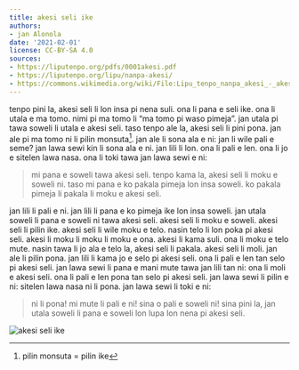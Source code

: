 ```yaml
---
title: akesi seli ike
authors:
- jan Alonola
date: '2021-02-01'
license: CC-BY-SA 4.0
sources:
- https://liputenpo.org/pdfs/0001akesi.pdf
- https://liputenpo.org/lipu/nanpa-akesi/
- https://commons.wikimedia.org/wiki/File:Lipu_tenpo_nanpa_akesi_-_akesi_seli_ike.png
---
```


tenpo pini la, akesi seli li lon insa pi nena suli. ona li pana e seli ike. ona li utala e ma tomo. nimi pi ma tomo li “ma tomo pi waso pimeja”. jan utala pi tawa soweli li utala e akesi seli. taso tenpo ale la, akesi seli li pini pona. jan ale pi ma tomo ni li pilin monsuta[^1]. jan ale li sona ala e ni: jan li wile pali e seme? jan lawa sewi kin li sona ala e ni. jan lili li lon. ona li pali e len. ona li jo e sitelen lawa nasa. ona li toki tawa jan lawa sewi e ni:

>mi pana e soweli tawa akesi seli. tenpo kama la, akesi seli li moku e soweli ni. taso mi pana e ko pakala pimeja lon insa soweli. ko pakala pimeja li pakala li moku e akesi seli.

[^1]: pilin monsuta = pilin ike

jan lili li pali e ni. jan lili li pana e ko pimeja ike lon insa soweli. jan utala soweli li pana e soweli ni tawa akesi seli. akesi seli li moku e soweli. akesi seli li pilin ike. akesi seli li wile moku e telo. nasin telo li lon poka pi akesi seli. akesi li moku li moku li moku e ona. akesi li kama suli. ona li moku e telo mute. nasin tawa li jo ala e telo la, akesi seli li pakala. akesi seli li moli. jan ale li pilin pona. jan lili li kama jo e selo pi akesi seli. ona li pali e len tan selo pi akesi seli. jan lawa sewi li pana e mani mute tawa jan lili tan ni: ona li moli e akesi seli. ona li pali e len pona tan selo pi akesi seli. jan lawa sewi li pilin e ni: sitelen lawa nasa ni li pona. jan lawa sewi li toki e ni:

>ni li pona! mi mute li pali e ni! sina o pali e soweli ni! sina pini la, jan utala soweli li pana e soweli lon lupa lon nena pi akesi seli.

![akesi seli ike](https://upload.wikimedia.org/wikipedia/commons/c/c3/Lipu_tenpo_nanpa_akesi_-_akesi_seli_ike.png)